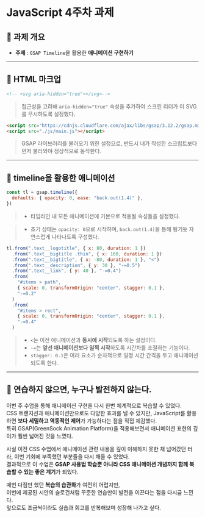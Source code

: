# JavaScript 4주차 과제

## 📝 과제 개요

- **주제** : `GSAP Timeline`을 활용한 **애니메이션 구현하기**

---

## 🧩 HTML 마크업

```html
<!-- <svg aria-hidden="true"></svg>-->
```

> 접근성을 고려해 `aria-hidden="true"` 속성을 추가하여 스크린 리더가 이 SVG를 무시하도록 설정했다.

```html
<script src="https://cdnjs.cloudflare.com/ajax/libs/gsap/3.12.2/gsap.min.js"></script>
<script src="./js/main.js"></script>
```

> GSAP 라이브러리를 불러오기 위한 설정으로, 반드시 내가 작성한 스크립트보다 먼저 불러와야 정상적으로 동작한다.

---

## 🎨 timeline을 활용한 애니메이션

```js
const tl = gsap.timeline({
  defaults: { opacity: 0, ease: "back.out(1.4)" },
})
```

> - 타임라인 내 모든 애니메이션에 기본으로 적용될 속성들을 설정했다.

> - 초기 상태는 `opacity: 0`으로 시작하며, `back.out(1.4)`을 통해 튕기듯 자연스럽게 나타나도록 구성했다.

```js
tl.from(".text__logotitle", { x: 80, duration: 1 })
  .from(".text__bigtitle .thin", { x: 160, duration: 1 })
  .from(".text__bigtitle", { x: -80, duration: 1 }, "<")
  .from(".text__description", { y: 30 }, "-=0.5")
  .from(".text__link", { y: 40 }, "-=0.4")
  .from(
    "#items > path",
    { scale: 0, transformOrigin: "center", stagger: 0.1 },
    "-=0.2"
  )
  .from(
    "#items > rect",
    { scale: 0, transformOrigin: "center", stagger: 0.1 },
    "-=0.4"
  )
```

> - `<`는 이전 애니메이션과 **동시에 시작**되도록 하는 설정이다.
> - `-=`는 **앞선 애니메이션보다 일찍 시작**하도록 시간차를 조절하는 기능이다.
> - `stagger: 0.1`은 여러 요소가 순차적으로 일정 시간 간격을 두고 애니메이션되도록 한다.

---

## 📝 연습하지 않으면, 누구나 발전하지 않는다.

이번 주 수업을 통해 애니메이션 구현을 다시 한번 체계적으로 복습할 수 있었다.  
CSS 트랜지션과 애니메이션만으로도 다양한 효과를 낼 수 있지만, JavaScript를 활용하면 **보다 세밀하고 역동적인 제어**가 가능하다는 점을 직접 체감했다.  
특히 GSAP(GreenSock Animation Platform)을 적용해보면서 애니메이션 표현의 깊이가 훨씬 넓어진 것을 느꼈다.

사실 이전 CSS 수업에서 애니메이션 관련 내용을 깊이 이해하지 못한 채 넘어갔던 터라, 이번 기회에 부족했던 부분들을 다시 채울 수 있었다.  
결과적으로 이 수업은 **GSAP 사용법 학습뿐 아니라 CSS 애니메이션 개념까지 함께 복습할 수 있는 좋은 계기**가 되었다.

매번 다짐만 했던 **복습의 습관화**가 여전히 어렵지만,  
이번에 제공된 시안의 슬로건처럼 꾸준한 연습만이 발전을 이끈다는 점을 다시금 느낀다.  
앞으로도 조금씩이라도 실습과 회고를 반복해보며 성장해 나가고 싶다.
